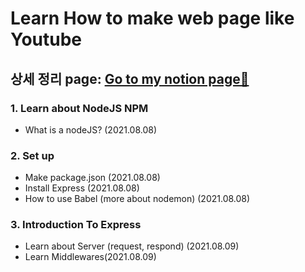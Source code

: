 # Learn How to make web page like Youtube

## 상세 정리 page: <a href="https://www.notion.so/Youtube-Clone-Coding-b6af64d2723743f1bb12f3cd74d87ad7" target="_blank">Go to my notion page🚀</a>

### 1. Learn about NodeJS NPM

- What is a nodeJS? (2021.08.08)

### 2. Set up

- Make package.json (2021.08.08)
- Install Express (2021.08.08)
- How to use Babel (more about nodemon) (2021.08.08)

### 3. Introduction To Express

- Learn about Server (request, respond) (2021.08.09)
- Learn Middlewares(2021.08.09)
